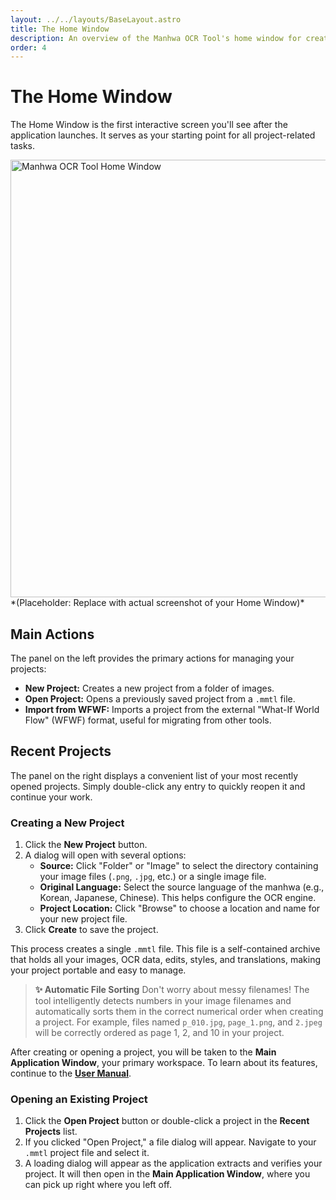 ```yaml
---
layout: ../../layouts/BaseLayout.astro
title: The Home Window
description: An overview of the Manhwa OCR Tool's home window for creating, opening, and managing projects.
order: 4
---
```


# The Home Window

The Home Window is the first interactive screen you'll see after the application launches. It serves as your starting point for all project-related tasks.

<img src="/assets/images/home-window.png" alt="Manhwa OCR Tool Home Window" width="700">
*(Placeholder: Replace with actual screenshot of your Home Window)*

## Main Actions

The panel on the left provides the primary actions for managing your projects:

*   **New Project:** Creates a new project from a folder of images.
*   **Open Project:** Opens a previously saved project from a `.mmtl` file.
*   **Import from WFWF:** Imports a project from the external "What-If World Flow" (WFWF) format, useful for migrating from other tools.

## Recent Projects

The panel on the right displays a convenient list of your most recently opened projects. Simply double-click any entry to quickly reopen it and continue your work.

### Creating a New Project

1.  Click the **New Project** button.
2.  A dialog will open with several options:
    *   **Source:** Click "Folder" or "Image" to select the directory containing your image files (`.png`, `.jpg`, etc.) or a single image file.
    *   **Original Language:** Select the source language of the manhwa (e.g., Korean, Japanese, Chinese). This helps configure the OCR engine.
    *   **Project Location:** Click "Browse" to choose a location and name for your new project file.
3.  Click **Create** to save the project.

This process creates a single `.mmtl` file. This file is a self-contained archive that holds all your images, OCR data, edits, styles, and translations, making your project portable and easy to manage.

> **✨ Automatic File Sorting**
> Don't worry about messy filenames! The tool intelligently detects numbers in your image filenames and automatically sorts them in the correct numerical order when creating a project.
> For example, files named `p_010.jpg`, `page_1.png`, and `2.jpeg` will be correctly ordered as page 1, 2, and 10 in your project.

After creating or opening a project, you will be taken to the **Main Application Window**, your primary workspace. To learn about its features, continue to the **[User Manual](/user-manual/)**.

### Opening an Existing Project

1.  Click the **Open Project** button or double-click a project in the **Recent Projects** list.
2.  If you clicked "Open Project," a file dialog will appear. Navigate to your `.mmtl` project file and select it.
3.  A loading dialog will appear as the application extracts and verifies your project. It will then open in the **Main Application Window**, where you can pick up right where you left off.